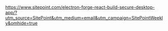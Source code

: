 https://www.sitepoint.com/electron-forge-react-build-secure-desktop-app/?utm_source=SitePoint&utm_medium=email&utm_campaign=SitePointWeekly&omhide=true